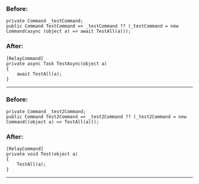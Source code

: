 ﻿### Before:

```
private Command _testCommand;
public Command TestCommand => _testCommand ?? (_testCommand = new Command(async (object a) => await TestAll(a)));

```

### After:

```
[RelayCommand]
private async Task TestAsync(object a)
{
    await TestAll(a);
}
```

---

### Before:

```
private Command _test2Command;
public Command Test2Command => _test2Command ?? (_test2Command = new Command((object a) => TestAll(a)));

```

### After:

```
[RelayCommand]
private void Test(object a)
{
    TestAll(a);
}
```

---